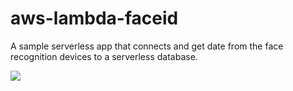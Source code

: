 # aws-lambda-faceid
A sample serverless app that connects and get date from the face recognition devices to a serverless database.

![](aws-lambda-faceid/img/architecute_diagram.jpg)
